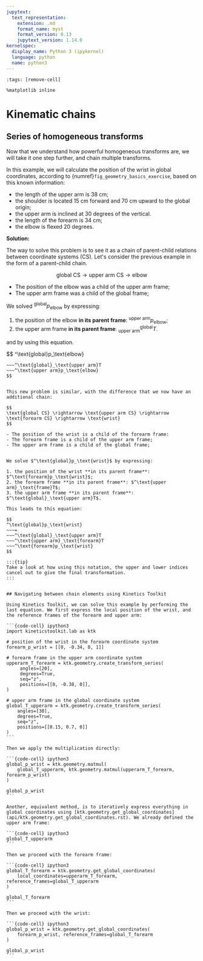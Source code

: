 ```yaml
---
jupytext:
  text_representation:
    extension: .md
    format_name: myst
    format_version: 0.13
    jupytext_version: 1.14.0
kernelspec:
  display_name: Python 3 (ipykernel)
  language: python
  name: python3
---
```


```{code-cell} ipython3
:tags: [remove-cell]

%matplotlib inline
```

# Kinematic chains

## Series of homogeneous transforms

Now that we understand how powerful homogeneous transforms are, we will take it one step further, and chain multiple transforms.

In this example, we will calculate the position of the wrist in global coordinates, according to {numref}`fig_geometry_basics_exercise`, based on this known information:

- the length of the upper arm is 38 cm;
- the shoulder is located 15 cm forward and 70 cm upward to the global origin;
- the upper arm is inclined at 30 degrees of the vertical.
- the length of the forearm is 34 cm;
- the elbow is flexed 20 degrees.


**Solution:**

The way to solve this problem is to see it as a chain of parent-child relations between coordinate systems (CS). Let's consider the previous example in the form of a parent-child chain.

$$
\text{global CS} \rightarrow \text{upper arm CS} \rightarrow \text{elbow}
$$

- The position of the elbow was a child of the upper arm frame;
- The upper arm frame was a child of the global frame;

We solved $^\text{global}p_\text{elbow}$ by expressing:

1. the position of the elbow **in its parent frame**: $^\text{upper arm}p_\text{elbow}$;
2. the upper arm frame **in its parent frame**: $^\text{global}_\text{upper arm}T$.

and by using this equation.

$$
^\text{global}p_\text{elbow}
~~~=
~~~^\text{global}_\text{upper arm}T
~~~^\text{upper arm}p_\text{elbow}
$$


This new problem is similar, with the difference that we now have an additional chain:

$$
\text{global CS} \rightarrow \text{upper arm CS} \rightarrow \text{forearm CS} \rightarrow \text{wrist}
$$

- The position of the wrist is a child of the forearm frame:
- The forearm frame is a child of the upper arm frame;
- The upper arm frame is a child of the global frame;


We solve $^\text{global}p_\text{wrist}$ by expressing:

1. the position of the wrist **in its parent frame**: $^\text{forearm}p_\text{wrist}$;
2. the forearm frame **in its parent frame**: $^\text{upper arm}_\text{frame}T$;
3. the upper arm frame **in its parent frame**: $^\text{global}_\text{upper arm}T$.

This leads to this equation:

$$
^\text{global}p_\text{wrist}
~~~=
~~~^\text{global}_\text{upper arm}T
~~~^\text{upper arm}_\text{forearm}T
~~~^\text{forearm}p_\text{wrist}
$$

:::{tip}
Take a look at how using this notation, the upper and lower indices cancel out to give the final transformation.
:::


## Navigating between chain elements using Kinetics Toolkit

Using Kinetics Toolkit, we can solve this example by performing the last equation. We first express the local position of the wrist, and the reference frames of the forearm and upper arm:

```{code-cell} ipython3
import kineticstoolkit.lab as ktk

# position of the wrist in the forearm coordinate system
forearm_p_wrist = [[0, -0.34, 0, 1]]

# forearm frame in the upper arm coordinate system
upperarm_T_forearm = ktk.geometry.create_transform_series(
     angles=[20],
     degrees=True,
     seq="z",
     positions=[[0, -0.38, 0]], 
)

# upper arm frame in the global coordinate system
global_T_upperarm = ktk.geometry.create_transform_series(
    angles=[30],
    degrees=True,
    seq="z", 
    positions=[[0.15, 0.7, 0]]
)
```

Then we apply the multiplication directly:

```{code-cell} ipython3
global_p_wrist = ktk.geometry.matmul(
    global_T_upperarm, ktk.geometry.matmul(upperarm_T_forearm, forearm_p_wrist)
)

global_p_wrist
```

Another, equivalent method, is to iteratively express everything in global coordinates using [ktk.geometry.get_global_coordinates](api/ktk.geometry.get_global_coordinates.rst). We already defined the upper arm frame:

```{code-cell} ipython3
global_T_upperarm
```

Then we proceed with the forearm frame:

```{code-cell} ipython3
global_T_forearm = ktk.geometry.get_global_coordinates(
    local_coordinates=upperarm_T_forearm, reference_frames=global_T_upperarm
)

global_T_forearm
```

Then we proceed with the wrist:

```{code-cell} ipython3
global_p_wrist = ktk.geometry.get_global_coordinates(
    forearm_p_wrist, reference_frames=global_T_forearm
)

global_p_wrist
```
